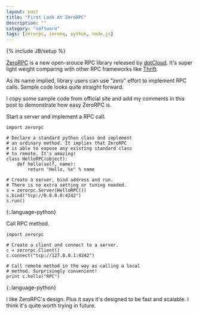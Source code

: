 ```yaml
---
layout: post
title: "First Look At ZeroRPC"
description: ""
category: "software"
tags: [zerorpc, zeromq, python, node.js]
---
```

{% include JB/setup %}

[ZeroRPC](http://zerorpc.dotcloud.com/) is a new open-srouce RPC library released by [dotCloud](http://dotcloud.com/). It's super light weight comparing with other RPC frameworks like [Thrift](http://thrift.apache.org/).

As its name implied, library users can use "zero" effort to implement RPC calls. Sample code looks quite straight forward.

I copy some sample code from official site and add my comments in this post to demonstrate how easy ZeroRPC is.

Start a server and implement a RPC call.

    import zerorpc
    
    # Declare a standard python class and implement
    # an ordinary method. It implies that ZeroRPC
    # is able to expose any existing standard class
    # to remote. It's amazing!
    class HelloRPC(object):
        def hello(self, name):
            return "Hello, %s" % name
    
    # Create a server, bind address and run.
    # There is no extra setting or tuning needed.
    s = zerorpc.Server(HelloRPC())
    s.bind("tcp://0.0.0.0:4242")
    s.run()
{:.language-python}

Call RPC method.                                                                

    import zerorpc
    
    # Create a client and connect to a server.
    c = zerorpc.Client()
    c.connect("tcp://127.0.0.1:4242")
    
    # Call remote method in the way as calling a local
    # method. Surprisingly convenient!
    print c.hello("RPC")
{:.language-python}

I like ZeroRPC's design. Plus it says it's designed to be fast and scalable. I think it's quite worth trying in future.
